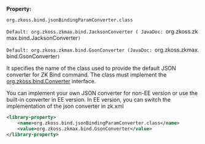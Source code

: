 **Property:**

`org.zkoss.bind.jsonBindingParamConverter.class`

`Default: org.zkoss.zkmax.bind.JacksonConverter ( JavaDoc: `org.zkoss.zkmax.bind.JacksonConverter`)`

`Default: org.zkoss.zkmax.bind.GsonConverter (JavaDoc: `org.zkoss.zkmax.bind.GsonConverter`)`

It specifies the name of the class used to provide the default JSON
converter for ZK Bind command. The class must implement the
[org.zkoss.bind.Converter](https://www.zkoss.org/javadoc/latest/zk/org/zkoss/bind/Converter.html) interface.

You can implement your own JSON converter for non-EE version or use the
built-in converter in EE version. In EE version, you can switch the
implementation of the json converter in zk.xml

```xml
<library-property>
    <name>org.zkoss.bind.jsonBindingParamConverter.class</name>
    <value>org.zkoss.zkmax.bind.GsonConverter</value>
</library-property>
```
